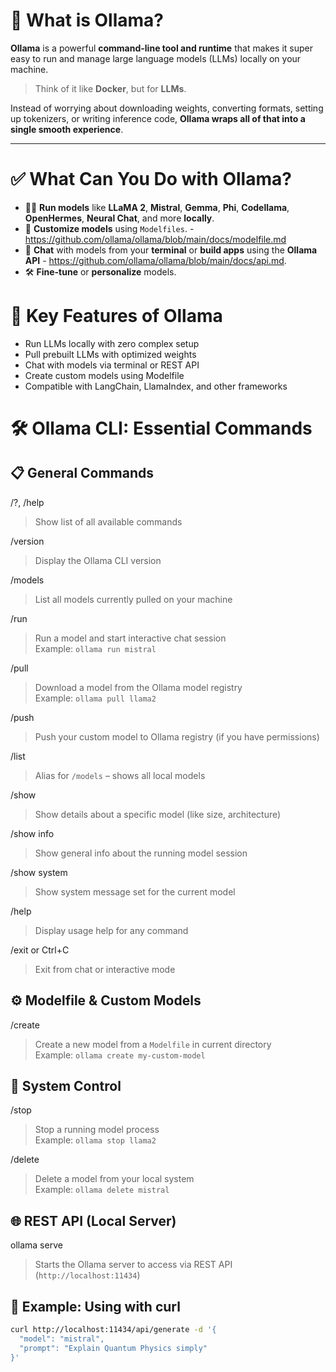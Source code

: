 # 🧠 What is Ollama?

**Ollama** is a powerful **command-line tool and runtime** that makes it super easy to run and manage large language models (LLMs) locally on your machine.

> Think of it like **Docker**, but for **LLMs**.

Instead of worrying about downloading weights, converting formats, setting up tokenizers, or writing inference code, **Ollama wraps all of that into a single smooth experience**.

---

# ✅ What Can You Do with Ollama?

- 🏃‍♂️ **Run models** like **LLaMA 2**, **Mistral**, **Gemma**, **Phi**, **Codellama**, **OpenHermes**, **Neural Chat**, and more **locally**.
- 🧩 **Customize models** using `Modelfiles`. - https://github.com/ollama/ollama/blob/main/docs/modelfile.md
- 💬 **Chat** with models from your **terminal** or **build apps** using the **Ollama API** - https://github.com/ollama/ollama/blob/main/docs/api.md.
- 🛠️ **Fine-tune** or **personalize** models.

# 🚀 Key Features of Ollama

 - Run LLMs locally with zero complex setup
 - Pull prebuilt LLMs with optimized weights
 - Chat with models via terminal or REST API
 - Create custom models using Modelfile
 - Compatible with LangChain, LlamaIndex, and other frameworks

# 🛠️ Ollama CLI: Essential Commands

## 📋 General Commands

/?, /help  
> Show list of all available commands

/version  
> Display the Ollama CLI version

/models  
> List all models currently pulled on your machine

/run <model-name>  
> Run a model and start interactive chat session  
> Example: `ollama run mistral`

/pull <model-name>  
> Download a model from the Ollama model registry  
> Example: `ollama pull llama2`

/push <model-name>  
> Push your custom model to Ollama registry (if you have permissions)

/list  
> Alias for `/models` – shows all local models

/show <model-name>  
> Show details about a specific model (like size, architecture)

/show info  
> Show general info about the running model session

/show system  
> Show system message set for the current model

/help  
> Display usage help for any command

/exit or Ctrl+C  
> Exit from chat or interactive mode

## ⚙️ Modelfile & Custom Models

/create <model-name>  
> Create a new model from a `Modelfile` in current directory  
> Example: `ollama create my-custom-model`

## 🔁 System Control

/stop <model-name>  
> Stop a running model process  
> Example: `ollama stop llama2`

/delete <model-name>  
> Delete a model from your local system  
> Example: `ollama delete mistral`

## 🌐 REST API (Local Server)

ollama serve  
> Starts the Ollama server to access via REST API (`http://localhost:11434`)

## 📜 Example: Using with curl

```bash
curl http://localhost:11434/api/generate -d '{
  "model": "mistral",
  "prompt": "Explain Quantum Physics simply"
}'
